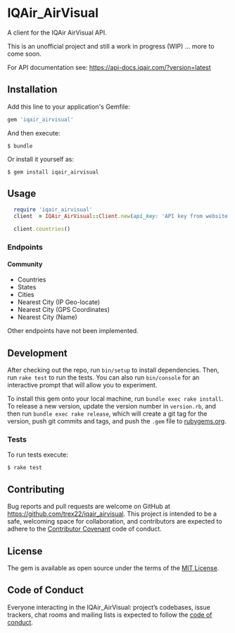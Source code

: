 #  IQAir_AirVisual
A client for the IQAir AirVisual API.

This is an unofficial project and still a work in progress (WIP) ... more to come soon.

For API documentation see: https://api-docs.iqair.com/?version=latest

## Installation

Add this line to your application's Gemfile:

```ruby
gem 'iqair_airvisual'
```

And then execute:

    $ bundle

Or install it yourself as:

    $ gem install iqair_airvisual

## Usage

```ruby
  require 'iqair_airvisual'
  client  = IQAir_AirVisual::Client.new(api_key: 'API key from website')

  client.countries()
```

### Endpoints
#### Community
  - Countries
  - States
  - Cities
  - Nearest City (IP Geo-locate)
  - Nearest City (GPS Coordinates)
  - Nearest City (Name)

Other endpoints have not been implemented.

## Development

After checking out the repo, run `bin/setup` to install dependencies. Then, run `rake test` to run the tests. You can also run `bin/console` for an interactive prompt that will allow you to experiment.

To install this gem onto your local machine, run `bundle exec rake install`. To release a new version, update the version number in `version.rb`, and then run `bundle exec rake release`, which will create a git tag for the version, push git commits and tags, and push the `.gem` file to [rubygems.org](https://rubygems.org).

### Tests
To run tests execute:

    $ rake test

## Contributing

Bug reports and pull requests are welcome on GitHub at https://github.com/trex22/iqair_airvisual. This project is intended to be a safe, welcoming space for collaboration, and contributors are expected to adhere to the [Contributor Covenant](http://contributor-covenant.org) code of conduct.

## License

The gem is available as open source under the terms of the [MIT License](https://opensource.org/licenses/MIT).

## Code of Conduct

Everyone interacting in the IQAir_AirVisual: project’s codebases, issue trackers, chat rooms and mailing lists is expected to follow the [code of conduct](https://github.com/trex22/IQAir_AirVisual/blob/master/CODE_OF_CONDUCT.md).
